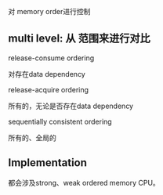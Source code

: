 对 memory order进行控制

## multi level: 从 范围来进行对比



release-consume ordering

对存在data dependency



release-acquire ordering

所有的，无论是否存在data dependency



sequentially consistent ordering

所有的、全局的

## Implementation

都会涉及strong、weak ordered memory CPU。
